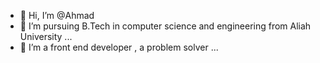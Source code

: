 - 👋 Hi, I’m @Ahmad
- 👀 I’m pursuing B.Tech in computer science and engineering from Aliah University ...
- 🌱 I’m a front end developer , a problem solver ...

<!---
AhmadKeer/AhmadKeer is a ✨ special ✨ repository because its `README.md` (this file) appears on your GitHub profile.
You can click the Preview link to take a look at your changes.
--->
